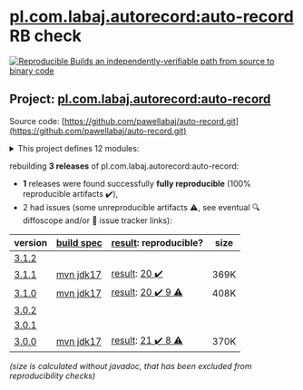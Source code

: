 [pl.com.labaj.autorecord:auto-record](https://central.sonatype.com/artifact/pl.com.labaj.autorecord/auto-record/versions) RB check
=======

[![Reproducible Builds](https://reproducible-builds.org/images/logos/rb.svg) an independently-verifiable path from source to binary code](https://reproducible-builds.org/)

## Project: [pl.com.labaj.autorecord:auto-record](https://central.sonatype.com/artifact/pl.com.labaj.autorecord/auto-record/versions)

Source code: [https://github.com/pawellabaj/auto-record.git](https://github.com/pawellabaj/auto-record.git)

<details><summary>This project defines 12 modules:</summary>

* [pl.com.labaj.autorecord:arice-api](https://central.sonatype.com/artifact/pl.com.labaj.autorecord/arice-api/3.1.1)
* [pl.com.labaj.autorecord:arice-extension](https://central.sonatype.com/artifact/pl.com.labaj.autorecord/arice-extension/3.1.1)
* [pl.com.labaj.autorecord:arice-project](https://central.sonatype.com/artifact/pl.com.labaj.autorecord/arice-project/3.1.1)
* [pl.com.labaj.autorecord:arice-tests](https://central.sonatype.com/artifact/pl.com.labaj.autorecord/arice-tests/3.1.1)
* [pl.com.labaj.autorecord:arice-utils](https://central.sonatype.com/artifact/pl.com.labaj.autorecord/arice-utils/3.1.1)
* [pl.com.labaj.autorecord:auto-record](https://central.sonatype.com/artifact/pl.com.labaj.autorecord/auto-record/3.1.1)
* [pl.com.labaj.autorecord:auto-record-api](https://central.sonatype.com/artifact/pl.com.labaj.autorecord/auto-record-api/3.1.1)
* [pl.com.labaj.autorecord:auto-record-project](https://central.sonatype.com/artifact/pl.com.labaj.autorecord/auto-record-project/3.1.1)
* [pl.com.labaj.autorecord:auto-record-tests](https://central.sonatype.com/artifact/pl.com.labaj.autorecord/auto-record-tests/3.1.1)
* [pl.com.labaj.autorecord:auto-record-utils](https://central.sonatype.com/artifact/pl.com.labaj.autorecord/auto-record-utils/3.1.1)
* [pl.com.labaj.autorecord:doc-examples](https://central.sonatype.com/artifact/pl.com.labaj.autorecord/doc-examples/3.1.1)
* [pl.com.labaj.autorecord:mvn-aggregation](https://central.sonatype.com/artifact/pl.com.labaj.autorecord/mvn-aggregation/3.1.1)
</details>

rebuilding **3 releases** of pl.com.labaj.autorecord:auto-record:
- **1** releases were found successfully **fully reproducible** (100% reproducible artifacts :heavy_check_mark:),
- 2 had issues (some unreproducible artifacts :warning:, see eventual :mag: diffoscope and/or :memo: issue tracker links):

| version | [build spec](/BUILDSPEC.md) | [result](https://reproducible-builds.org/docs/jvm/): reproducible? | size |
| -- | --------- | ------ | -- |
| [3.1.2](https://central.sonatype.com/artifact/pl.com.labaj.autorecord/auto-record/3.1.2/pom) | | | |
| [3.1.1](https://central.sonatype.com/artifact/pl.com.labaj.autorecord/auto-record/3.1.1/pom) | [mvn jdk17](auto-record-3.1.1.buildspec) | [result](auto-record-project-3.1.1.buildinfo): [20 :heavy_check_mark: ](auto-record-project-3.1.1.buildcompare) | 369K |
| [3.1.0](https://central.sonatype.com/artifact/pl.com.labaj.autorecord/auto-record/3.1.0/pom) | [mvn jdk17](auto-record-3.1.0.buildspec) | [result](auto-record-project-3.1.0.buildinfo): [20 :heavy_check_mark:  9 :warning:](auto-record-project-3.1.0.buildcompare) | 408K |
| [3.0.2](https://central.sonatype.com/artifact/pl.com.labaj.autorecord/auto-record/3.0.2/pom) | | | |
| [3.0.1](https://central.sonatype.com/artifact/pl.com.labaj.autorecord/auto-record/3.0.1/pom) | | | |
| [3.0.0](https://central.sonatype.com/artifact/pl.com.labaj.autorecord/auto-record/3.0.0/pom) | [mvn jdk17](auto-record-3.0.0.buildspec) | [result](auto-record-project-3.0.0.buildinfo): [21 :heavy_check_mark:  8 :warning:](auto-record-project-3.0.0.buildcompare) | 370K |

<i>(size is calculated without javadoc, that has been excluded from reproducibility checks)</i>
